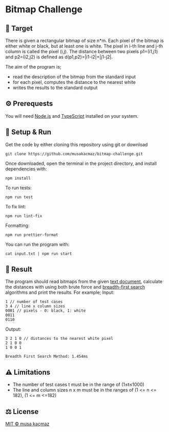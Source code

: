 # Bitmap Challenge

## 🎯 Target

There is given a rectangular bitmap of size n\*m. Each pixel of the bitmap is either white or
black, but at least one is white. The pixel in i-th line and j-th column is called the pixel (i,j). The
distance between two pixels p1=(i1,j1) and p2=(i2,j2) is defined as d(p1,p2)=|i1-i2|+|j1-j2|.

The aim of the program is;

- read the description of the bitmap from the standard input
- for each pixel, computes the distance to the nearest white
- writes the results to the standard output

## ⚙️ Prerequests

You will need [Node.js](https://nodejs.org) and [TypeScript](https://www.typescriptlang.org) installed on your system.

## 🚀 Setup & Run

Get the code by either cloning this repository using git or download

```
git clone https://github.com/musakacmaz/bitmap-challenge.git
```

Once downloaded, open the terminal in the project directory, and install dependencies with:

```
npm install
```

To run tests:

```
npm run test
```

To fix lint:

```
npm run lint-fix
```

Formatting:

```
npm run prettier-format
```

You can run the program with:

```
cat input.txt | npm run start
```

## 🎉 Result

The program should read bitmaps from the given [text document](https://github.com/musakacmaz/bitmap-challenge/blob/master/input.txt), calculate the distances with using both brute force and [breadth-first search](https://en.wikipedia.org/wiki/Breadth-first_search) algorithms and print the results. For example;
Input:

```shell
1 // number of test cases
3 4 // line x column sizes
0001 // pixels - 0: black, 1: white
0011
0110
```

Output:

```shell
3 2 1 0 // distances to the nearest white pixel
2 1 0 0
1 0 0 1

Breadth First Search Method: 1.454ms
```

## ⚠️ Limitations

- The number of test cases t must be in the range of (1≤t≤1000)
- The line and column sizes n x m must be in the ranges of (1 <= n <= 182), (1 <= m <=182)

## ⚖️ License
[MIT © musa kaçmaz](https://musakacmaz.mit-license.org)
